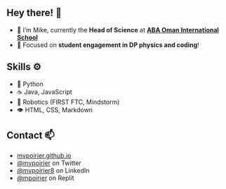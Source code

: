 ## Hey there! 👋
- 🏫 I’m Mike, currently the **Head of Science** at **[ABA Oman International School](http://www.abaoman.org)**
- 🔭 Focused on **student engagement in DP physics and coding**!

## Skills ⚙️
- 🐍 Python
- ☕ Java, JavaScript
- 🤖 Robotics (FIRST FTC, Mindstorm)
- 👁️ HTML, CSS, Markdown

## Contact 📫
- [mvpoirier.github.io](https://mvpoirier.github.io/)
- [@mvpoirier](https://twitter.com/mvpoirier) on Twitter
- [@mvpoirier8](https://www.linkedin.com/in/mvpoirier8) on LinkedIn
- [@mpoirier](https://replit.com/@mpoirier) on Replit

<!--
<img src="https://user-images.githubusercontent.com/1549257/133894864-bc8fba9f-deb9-4f64-a648-00cd523dee03.gif" width="100" height="100">  
![doge](https://user-images.githubusercontent.com/1549257/133894864-bc8fba9f-deb9-4f64-a648-00cd523dee03.gif)
- 👯 I’d like to collaborate on **DP Computer Science** resources and teaching strategies
- 🤔 I’m looking for help with ...
- 💬 Ask me about ...
- ⚡ Fun fact: ...
- ⚙️🪐 Jypter
- 👁️ SASS, CSS, Stylus
- 💽 MySQL, SQL, Mongo

- 📫 How to reach me: **[Twitter](https://twitter.com/mvpoirier)**, **[LinkedIn](https://www.linkedin.com/in/mvpoirier8/)**, **[Replit](https://replit.com/@mpoirier)**, and my **[Blog](https://mvpoirier.github.io/)**
-->
